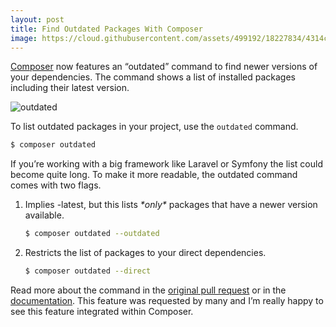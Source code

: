 ```yaml
---
layout: post
title: Find Outdated Packages With Composer
image: https://cloud.githubusercontent.com/assets/499192/18227834/4314cc5e-7232-11e6-90f3-ff683569f432.jpeg
---
```


[Composer](https://getcomposer.org/) now features an “outdated” command to find newer versions of your dependencies. The command shows a list of installed packages including their latest version.

![outdated](https://cloud.githubusercontent.com/assets/499192/18227834/4314cc5e-7232-11e6-90f3-ff683569f432.jpeg)

To list outdated packages in your project, use the `outdated` command.

```bash
$ composer outdated
```

If you’re working with a big framework like Laravel or Symfony the list could become quite long. To make it more readable, the outdated command comes with two flags.

1. Implies -latest, but this lists *\*only\** packages that have a newer version available.

   ```bash
   $ composer outdated --outdated
   ```

2. Restricts the list of packages to your direct dependencies.

   ```bash
   $ composer outdated --direct
   ```

Read more about the command in the [original pull request](https://github.com/composer/composer/pull/5028) or in the [documentation](https://getcomposer.org/doc/03-cli.md#outdated). This feature was requested by many and I’m really happy to see this feature integrated within Composer.
